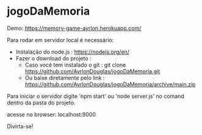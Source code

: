 # jogoDaMemoria

Demo: https://memory-game-ayrlon.herokuapp.com/

Para rodar em servidor local é necessário:
 - Instalação do node.js : https://nodejs.org/en/
 - Fazer o download do projeto :
    - Caso você tem instalado o git : git clone https://github.com/AyrlonDouglas/jogoDaMemoria.git 
    - Ou baixe diretamente pelo link : https://github.com/AyrlonDouglas/jogoDaMemoria/archive/main.zip

Para iniciar o servidor digite 'npm start' ou 'node server.js' no comand dentro da pasta do projeto.

acesse no browser: localhost:9000

Divirta-se!
